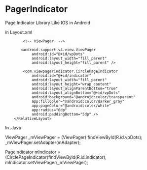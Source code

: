 PagerIndicator
==============

Page Indicator Library Like IOS in Android


in Layout.xml
<RelativeLayout
            android:layout_width="fill_parent"
            android:layout_height="fill_parent" >

            <!-- ViewPager  -->

           <android.support.v4.view.ViewPager
                android:id="@+id/vpDots"
                android:layout_width="fill_parent"
                android:layout_height="fill_parent" />

            <com.viewpagerindicator.CirclePageIndicator
                android:id="@+id/indicator"
                android:layout_width="fill_parent"
                android:layout_height="wrap_content"
                android:layout_alignParentBottom="true"
                android:layout_alignBottom="@+id/vpDots"
                android:background="@android:color/transparent"
                app:fillColor="@android:color/darker_gray"
                app:pageColor="@android:color/white"
                app:radius="6dp"
                android:paddingBottom="5dp" />
        </RelativeLayout>
        
In .Java

ViewPager _mViewPager = (ViewPager) findViewById(R.id.vpDots);
		_mViewPager.setAdapter(mAdapter);

PageIndicator mIndicator = (CirclePageIndicator)findViewById(R.id.indicator);
		mIndicator.setViewPager(_mViewPager);
